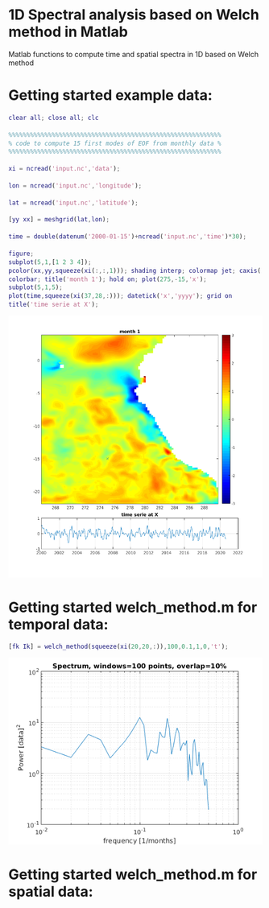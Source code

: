 # 1D Spectral analysis based on Welch method in Matlab
Matlab functions to compute time and spatial spectra in 1D based on Welch method 

# Getting started example data:


```MATLAB
clear all; close all; clc

%%%%%%%%%%%%%%%%%%%%%%%%%%%%%%%%%%%%%%%%%%%%%%%%%%%%%%%%%%%
% code to compute 15 first modes of EOF from monthly data %
%%%%%%%%%%%%%%%%%%%%%%%%%%%%%%%%%%%%%%%%%%%%%%%%%%%%%%%%%%%

xi = ncread('input.nc','data');

lon = ncread('input.nc','longitude');

lat = ncread('input.nc','latitude');

[yy xx] = meshgrid(lat,lon);

time = double(datenum('2000-01-15')+ncread('input.nc','time')*30);

figure;
subplot(5,1,[1 2 3 4]); 
pcolor(xx,yy,squeeze(xi(:,:,1))); shading interp; colormap jet; caxis([-1 1]*3); 
colorbar; title('month 1'); hold on; plot(275,-15,'x');
subplot(5,1,5); 
plot(time,squeeze(xi(37,28,:))); datetick('x','yyyy'); grid on
title('time serie at X');
```
![alt text](https://github.com/fecampos/spectral_analysis_1D/blob/main/example.png)

# Getting started welch_method.m for temporal data:

```MATLAB
[fk Ik] = welch_method(squeeze(xi(20,20,:)),100,0.1,1,0,'t');
```
![alt text](https://github.com/fecampos/spectral_analysis_1D/blob/main/example_time_spectrum.png)

# Getting started welch_method.m for spatial data:
